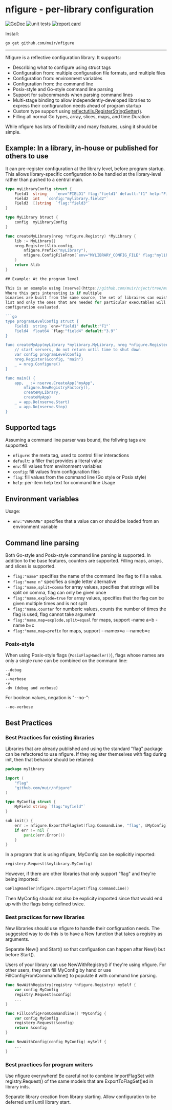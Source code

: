 # nfigure - per-library configuration

[![GoDoc](https://godoc.org/github.com/muir/nfigure?status.png)](https://pkg.go.dev/github.com/muir/nfigure)
![unit tests](https://github.com/muir/nfigure/actions/workflows/go.yml/badge.svg)
[![report card](https://goreportcard.com/badge/github.com/muir/nfigure)](https://goreportcard.com/report/github.com/muir/nfigure)

Install:

	go get github.com/muir/nfigure

---

Nfigure is a reflective configuration library.  It supports:

- Describing what to configure using struct tags
- Configuration from: multiple configuration file formats, and multiple files
- Configuration from: environment variables
- Configuration from: the command line
- Posix-style and Go-style command line parsing
- Support for subcommands when parsing command lines
- Multi-stage binding to allow independently-developed libraries to express their configruration needs ahead of program startup
- Custom type support using [reflectutils.RegisterStringSetter()](https://pkg.go.dev/github.com/muir/reflectutils#RegisterStringSetter).
- Filling all normal Go types, array, slices, maps, and time.Duration

While nfigure has lots of flexibility and many features, using it should be simple.

## Example: In a library, in-house or published for others to use

It can pre-register configuration at the library level, before program startup.  This allows
library-specific configuration to be handled at the library-level rather than pushed to 
a central main.

```go
type myLibraryConfig struct {
	Field1	string	  `env="FIELD1" flag:"field1" default:"f1" help:"Field1 controls the first field"`
	Field2	int	  `config:"mylibrary.field2"` 
	Field3	[]string  `flag:"field3"`
}

type MyLibrary btruct {
	config	myLibraryConfig
}

func createMyLibrary(nreg *nfigure.Registry) *MyLibrary {
	lib := MyLibrary{}
	nreg.Register(&lib.config,
		nfigure.Prefix("myLibrary"),
		nfigure.ConfigFileFrom(`env="MYLIBRARY_CONFIG_FILE" flag:"mylibrary-config"`),
	)
	return &lib
}

## Example: At the program level

This is an example using [nserve](https://github.com/muir/nject/tree/main/nserve).
Where this gets interesting is if multiple
binaries are built from the same source, the set of libraires can exist in a
list and only the ones that are needed for particular executables will have their
configuration evaluated.

```go
type programLevelConfig struct {
	Field1	string `env="field1" default:"F1"`
	Field4	float64	`flag:"field4" default:"3.9"`
}

func createMyApp(myLibrary *mylibrary.MyLibrary, nreg *nfigure.Registery) error {
	// start servers, do not return until time to shut down
	var config programLevelConfig
	nreg.Register(&config, "main")
	_ = nreg.Configure()
}

func main() {
	app, _ := nserve.CreateApp("myApp", 
		nfigure.NewRegistryFactory(),
		createMyLibrary, 
		createMyApp)
	_ = app.Do(nserve.Start)
	_ = app.Do(nserve.Stop)
}
```

## Supported tags

Assuming a command line parser was bound, the follwing tags are supported:

- `nfigure`: the meta tag, used to control filler interactions
- `default`: a filler that provides a literal value
- `env`: fill values from environment variables
- `config`: fill values from configuration files
- `flag`: fill values from the command line (Go style or Posix style)
- `help`: per-item help text for command line Usage

## Environment variables

Usage:

- `env:"VARNAME"` specifies that a value can or should be loaded from an environment variable

## Command line parsing

Both Go-style and Posix-style command line parsing is supported.  In addition to the
base features, counters are supported.  Filling maps, arrays, and slices is supported.

- `flag:"name"` specifies the name of the command line flag to fill a value.
- `flag:"name n"` specifies a single letter alternative
- `flag:"name,split=comma` for array values, specifies that strings will be split on comma, flag can only be given once
- `flag:"name,explode=true` for array values, specifies that the flag can be given multiple times and is not split
- `flag:"name,counter` for numberic values, counts the number of times the flag is used, flag cannot take argument
- `flag:"name,map=explode,split=equal` for maps, support -name a=b -name b=c
- `flag:"name,map=prefix` for maps, support --namex=a --nameb=c

### Posix-style

When using Posix-style flags (`PosixFlagHandler()`), flags whose names are only a single rune
can be combined on the command line:

	--debug 
	-d
	--verbose
	-v
	-dv (debug and verbose)

For boolean values, negation is "--no-":

	--no-verbose

## Best Practices

### Best Practices for existing libraries

Libraries that are already published and using the standard "flag" package
can be refactored to use nfigure.  If they register themselves with flag during
init, then that behavior should be retained:

```go
package mylibrary 

import (
	"flag"
	"github.com/muir/nfigure"
)

type MyConfig struct {
	MyField string `flag:"myfield"`
}

sub init() {
	err := nfigure.ExportToFlagSet(flag.CommandLine, "flag", &MyConfig)
	if err != nil {
		panic(err.Error())
	}
}
```

In a program that is using nfigure, MyConfig can be explicitly imported:

```go
registery.Request(&mylibrary.MyConfig)
```

However, if there are other libraries that only support "flag" and they're being
imported:

```go
GoFlagHandler(nfigure.ImportFlagSet(flag.CommandLine))
```

Then MyConfig should not also be explicity imported since that would end up
with the flags being defined twice.

### Best practices for new libraries

New libraries should use nfigure to handle their configruation needs.  The suggested
way to do this is to have a New function that takes a registry as arguments.

Separate New() and Start() so that configuation can happen after New() but before Start().

Users of your library can use NewWithRegistry() if they're using nfigure.  For other
users, they can fill MyConfig by hand or use FillConfigFromCommandline() to populate it
with command line parsing.

```go
func NewWithRegistry(registry *nfigure.Registry) mySelf {
	var config MyConfig
	registry.Request(&config)
	...
}

func FillConfigFromCommandline() *MyConfig {
	var config MyConfig
	registery.Request(&config)
	return &config
}

func NewWithConfig(config MyConfig) mySelf {
	...
}
```

### Best practices for program writers

Use nfigure everywhere!  Be careful not to combine ImportFlagSet with
registry.Request() of the same models that are ExportToFlagSet()ed 
in library inits.

Separate library creation from library starting.  Allow configuration
to be deferred until until library start.

